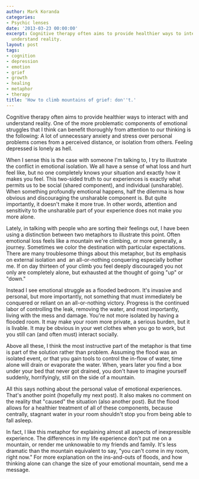 ```yaml
---
author: Mark Koranda
categories:
- Psychic lenses
date: '2013-03-23 00:00:00'
excerpt: Cognitive therapy often aims to provide healthier ways to interact with and
  understand reality.
layout: post
tags:
- cognition
- depression
- emotion
- grief
- growth
- healing
- metaphor
- therapy
title: 'How to climb mountains of grief: don''t.'
---
```





Cognitive therapy often aims to provide healthier ways to interact with and understand reality. One of the more problematic components of emotional struggles that I think can benefit thoroughly from attention to our thinking is the following: A lot of unnecessary anxiety and stress over personal problems comes from a perceived distance, or isolation from others. Feeling depressed is lonely as hell.

When I sense this is the case with someone I'm talking to, I try to illustrate the conflict in emotional isolation. We all have a sense of what loss and hurt feel like, but no one completely knows your situation and exactly how it makes you feel. This two-sided truth to our experiences is exactly what permits us to be social (shared component), and individual (unsharable). When something profoundly emotional happens, half the dilemma is how obvious and discouraging the unsharable component is. But quite importantly, it doesn't make it more true. In other words, attention and sensitivity to the unsharable part of your experience does not make you more alone.

Lately, in talking with people who are sorting their feelings out, I have been using a distinction between two metaphors to illustrate this point. Often emotional loss feels like a mountain we're climbing, or more generally, a journey. Sometimes we color the destination with particular expectations. There are many troublesome things about this metaphor, but its emphasis on external isolation and  an all-or-nothing conquering especially bother me. If on day thirteen of your climb you feel deeply discouraged you not only are completely alone, but exhausted at the thought of going "up" or "down."

Instead I see emotional struggle as a flooded bedroom. It's invasive and personal, but more importantly, not something that must immediately be conquered or reliant on an all-or-nothing victory. Progress is the continued labor of controlling the leak, removing the water, and most importantly, living with the mess and damage. You're not more isolated by having a flooded room. It may make your room more private, a serious burden, but it is livable. It may be obvious in your wet clothes when you go to work, but you still can (and often must) interact socially.

Above all these, I think the most instructive part of the metaphor is that time is part of the solution rather than problem. Assuming the flood was an isolated event, or that you gain tools to control the in-flow of water, time alone will drain or evaporate the water. When, years later you find a box under your bed that never got drained, you don't have to imagine yourself suddenly, horrifyingly, still on the side of a mountain.

All this says nothing about the personal value of emotional experiences. That's another point (hopefully my next post). It also makes no comment on the reality that "caused" the situation (also another post). But the flood allows for a healthier treatment of all of these components, because centrally, stagnant water in your room shouldn't stop you from being able to fall asleep.

In fact, I like this metaphor for explaining almost all aspects of inexpressible experience. The differences in my life experience don't put me on a mountain, or render me unknowable to my friends and family. It's less dramatic than the mountain equivalent to say, "you can't come in my room, right now." For more explanation on the ins-and-outs of floods, and how thinking alone can change the size of your emotional mountain, send me a message.
